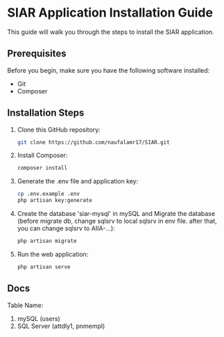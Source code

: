 # SIAR Application Installation Guide

This guide will walk you through the steps to install the SIAR application.

## Prerequisites

Before you begin, make sure you have the following software installed:

- Git
- Composer

## Installation Steps

1. Clone this GitHub repository:

    ```sh
    git clone https://github.com/naufalamr17/SIAR.git
    ```

2. Install Composer:

    ```sh
    composer install
    ```

3. Generate the .env file and application key:

    ```sh
    cp .env.example .env
    php artisan key:generate
    ```

4. Create the database 'siar-mysql' in mySQL and Migrate the database (before migrate db, change sqlsrv to local sqlsrv in env file. after that, you can change sqlsrv to AIIA-...):

    ```sh
    php artisan migrate
    ```

5. Run the web application:

    ```sh
    php artisan serve
    ```

## Docs

Table Name:

1. mySQL (users)
2. SQL Server (attdly1, pnmempl)
